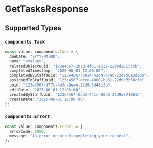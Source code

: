 # GetTasksResponse


## Supported Types

### `components.Task`

```typescript
const value: components.Task = {
  dueDate: "YYYY-MM-DD",
  name: "<value>",
  relatedObjectUuid: "123e4567-201d-4f61-a032-22d9d2855ccb",
  completedTimestamp: "2025-06-01 12:00:00",
  completedByStaffUuid: "123e4567-6014-42d4-b7e6-22d9d6a3d26b",
  assignedToStaffUuid: "123e4567-acce-4868-ba31-22d9d3b56cfb",
  uuid: "123e4567-d77c-4e3c-9eae-22d9d5d48b3b",
  editDate: "2025-06-01 12:00:00",
  createdByStaffUuid: "123e4567-6dd3-441c-80b5-22d9d771061b",
  createDate: "2025-06-01 12:00:00",
};
```

### `components.ErrorT`

```typescript
const value: components.ErrorT = {
  errorCode: 1000,
  message: "An error occurred completing your request",
};
```

